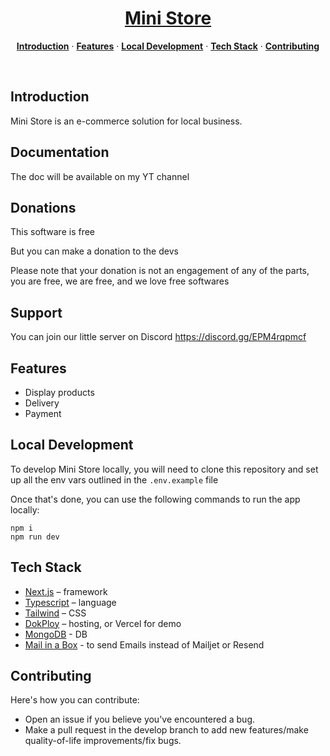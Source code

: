 <a href="https://demo.instant-market.com">
  <h1 align="center">Mini Store</h1>
</a>

<p align="center">
  <a href="#introduction"><strong>Introduction</strong></a> ·
  <a href="#features"><strong>Features</strong></a> ·
  <a href="#local-development"><strong>Local Development</strong></a> ·
  <a href="#tech-stack"><strong>Tech Stack</strong></a> ·
  <a href="#contributing"><strong>Contributing</strong></a>
</p>
<br/>

## Introduction

Mini Store is an e-commerce solution for local business.

## Documentation

The doc will be available on my YT channel

## Donations

This software is free 

But you can make a donation to the devs

Please note that your donation is not an engagement of any of the parts, you are free, we are free, and we love free softwares

## Support

You can join our little server on Discord https://discord.gg/EPM4rqpmcf

## Features

- Display products
- Delivery
- Payment

## Local Development

To develop Mini Store locally, you will need to clone this repository and set up all the env vars outlined in the `.env.example` file

Once that's done, you can use the following commands to run the app locally:

```
npm i
npm run dev
```

## Tech Stack

- [Next.js](https://nextjs.org/) – framework
- [Typescript](https://www.typescriptlang.org/) – language
- [Tailwind](https://tailwindcss.com/) – CSS
- [DokPloy](https://dokploy.com/) – hosting, or Vercel for demo
- [MongoDB](https://www.mongodb.com/products/tools/compass) - DB
- [Mail in a Box](https://mailinabox.email) - to send Emails instead of Mailjet or Resend 

## Contributing

Here's how you can contribute:

- Open an issue if you believe you've encountered a bug.
- Make a pull request in the develop branch to add new features/make quality-of-life improvements/fix bugs.
